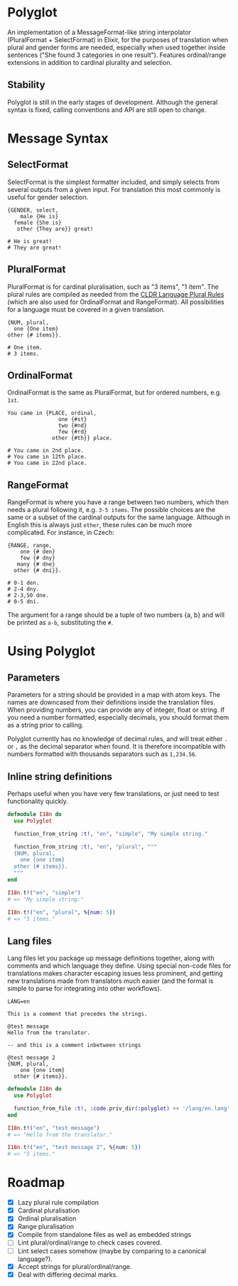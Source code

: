 # Polyglot

An implementation of a MessageFormat-like string interpolator (PluralFormat + SelectFormat) in Elixir, for the purposes of translation when plural and gender forms are needed, especially when used together inside sentences ("She found 3 categories in one result"). Features ordinal/range extensions in addition to cardinal plurality and selection.

## Stability

Polyglot is still in the early stages of development. Although the general syntax is fixed, calling conventions and API are still open to change.

# Message Syntax

## SelectFormat

SelectFormat is the simplest formatter included, and simply selects from several outputs from a given input. For translation this most commonly is useful for gender selection.

```
{GENDER, select,
    male {He is}
  female {She is}
   other {They are}} great!

# He is great!
# They are great!
```

## PluralFormat

PluralFormat is for cardinal pluralisation, such as "3 items", "1 item". The plural rules are compiled as needed from the [CLDR Language Plural Rules](http://www.unicode.org/cldr/charts/26/supplemental/language_plural_rules.html) (which are also used for OrdinalFormat and RangeFormat). All possibilities for a language must be covered in a given translation.

```
{NUM, plural,
  one {One item}
other {# items}}.

# One item.
# 3 items.
```

## OrdinalFormat

OrdinalFormat is the same as PluralFormat, but for ordered numbers, e.g. `1st`.

```
You came in {PLACE, ordinal,
                one {#st}
                two {#nd}
                few {#rd}
              other {#th}} place.

# You came in 2nd place.
# You came in 12th place.
# You came in 22nd place.
```

## RangeFormat

RangeFormat is where you have a range between two numbers, which then needs a plural following it, e.g. `3-5 items`. The possible choices are the same or a subset of the cardinal outputs for the same language. Although in English this is always just `other`, these rules can be much more complicated. For instance, in Czech:

```
{RANGE, range,
    one {# den}
    few {# dny}
   many {# dne}
  other {# dní}}.

# 0-1 den.
# 2-4 dny.
# 2-3,50 dne.
# 0-5 dní.
```

The argument for a range should be a tuple of two numbers {a, b} and will be printed as `a-b`, substituting the `#`.

# Using Polyglot

## Parameters

Parameters for a string should be provided in a map with atom keys. The names are downcased from their definitions inside the translation files. When providing numbers, you can provide any of integer, float or string. If you need a number formatted, especially decimals, you should format them as a string prior to calling.

Polyglot currently has no knowledge of decimal rules, and will treat either `.` or `,` as the decimal separator when found. It is therefore incompatible with numbers formatted with thousands separators such as `1,234.56`.

## Inline string definitions

Perhaps useful when you have very few translations, or just need to test functionality quickly.

```elixir
defmodule I18n do
  use Polyglot

  function_from_string :t!, "en", "simple", "My simple string."

  function_from_string :t!, "en", "plural", """
  {NUM, plural,
    one {one item}
  other {# items}}.
  """
end

I18n.t!("en", "simple")
# => "My simple string."

I18n.t!("en", "plural", %{num: 5})
# => "5 items."
```

## Lang files

Lang files let you package up message definitions together, along with comments and which language they define. Using special non-code files for translations makes character escaping issues less prominent, and getting new translations made from translators much easier (and the format is simple to parse for integrating into other workflows).

```
LANG=en

This is a comment that precedes the strings.

@test message
Hello from the translator.

-- and this is a comment inbetween strings

@test message 2
{NUM, plural,
    one {one item}
  other {# items}}.
```

```elixir
defmodule I18n do
  use Polyglot

  function_from_file :t!, :code.priv_dir(:polyglot) ++ '/lang/en.lang'
end

I18n.t!("en", "test message")
# => "Hello from the translator."

I18n.t!("en", "test message 2", %{num: 5})
# => "5 items."
```

# Roadmap

- [x] Lazy plural rule compilation
- [x] Cardinal pluralisation
- [x] Ordinal pluralisation
- [x] Range pluralisation
- [x] Compile from standalone files as well as embedded strings
- [ ] Lint plural/ordinal/range to check cases covered.
- [ ] Lint select cases somehow (maybe by comparing to a canonical language?).
- [x] Accept strings for plural/ordinal/range.
- [x] Deal with differing decimal marks.
